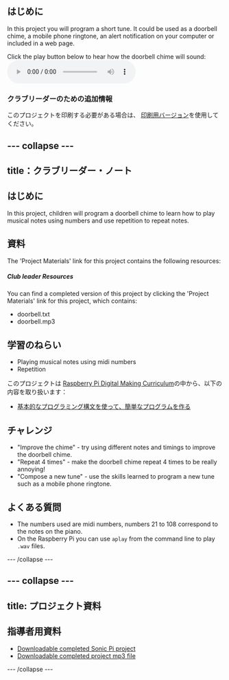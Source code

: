 ## はじめに

In this project you will program a short tune. It could be used as a doorbell chime, a mobile phone ringtone, an alert notification on your computer or included in a web page.

<div id="audio-preview" class="pdf-hidden">
  Click the play button below to hear how the doorbell chime will sound: <audio controls preload> <source src="resources/doorbell.mp3" type="audio/mpeg"> Your browser does not support the <code>audio</code> element. </audio>
</div>

### クラブリーダーのための追加情報

このプロジェクトを印刷する必要がある場合は、 [印刷用バージョン](https://projects.raspberrypi.org/en/projects/compose-tune/print)を使用してください。

## \--- collapse \---

## title：クラブリーダー・ノート

## はじめに

In this project, children will program a doorbell chime to learn how to play musical notes using numbers and use repetition to repeat notes.

## 資料

The 'Project Materials' link for this project contains the following resources:

##### Club leader Resources

You can find a completed version of this project by clicking the 'Project Materials' link for this project, which contains:

* doorbell.txt
* doorbell.mp3

## 学習のねらい

* Playing musical notes using midi numbers
* Repetition

このプロジェクトは [Raspberry Pi Digital Making Curriculum](http://rpf.io/curriculum)の中から、以下の内容を取り扱います：

* [基本的なプログラミング構文を使って、簡単なプログラムを作る](https://www.raspberrypi.org/curriculum/programming/creator)

## チャレンジ

* "Improve the chime" - try using different notes and timings to improve the doorbell chime.
* "Repeat 4 times" - make the doorbell chime repeat 4 times to be really annoying!
* "Compose a new tune" - use the skills learned to program a new tune such as a mobile phone ringtone.

## よくある質問

* The numbers used are midi numbers, numbers 21 to 108 correspond to the notes on the piano.
* On the Raspberry Pi you can use `aplay` from the command line to play `.wav` files.

\--- /collapse \---

## \--- collapse \---

## title: プロジェクト資料

## 指導者用資料

* [Downloadable completed Sonic Pi project](resources/doorbell.txt)
* [Downloadable completed project mp3 file](resources/doorbell.mp3)

\--- /collapse \---